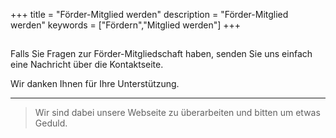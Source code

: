+++
title = "Förder-Mitglied werden"
description = "Förder-Mitglied werden"
keywords = ["Fördern","Mitglied werden"]
+++

## 

Falls Sie Fragen zur Förder-Mitgliedschaft haben, senden Sie uns einfach eine Nachricht über die Kontaktseite.

Wir danken Ihnen für Ihre Unterstützung.


---

> Wir sind dabei unsere Webseite zu überarbeiten und bitten um etwas Geduld.
